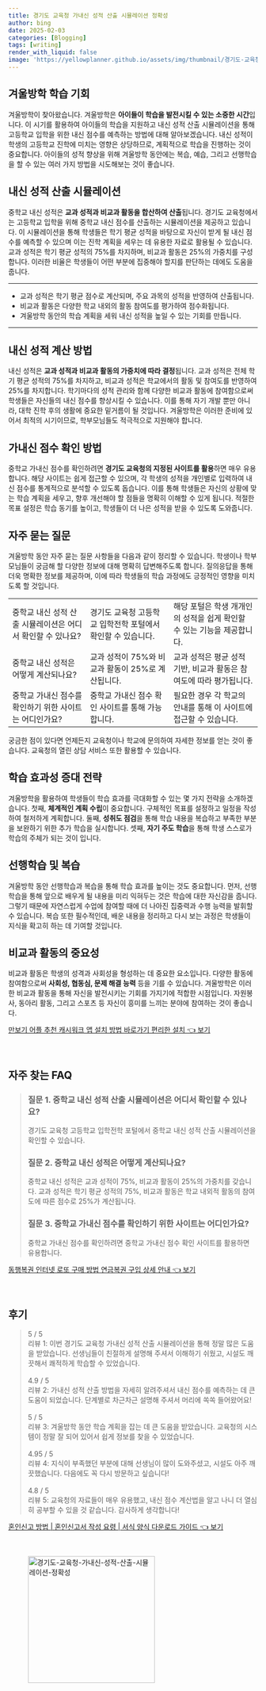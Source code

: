 ```yaml
---
title: 경기도 교육청 가내신 성적 산출 시뮬레이션 정확성
author: bing
date: 2025-02-03
categories: [Blogging]
tags: [writing]
render_with_liquid: false
image: 'https://yellowplanner.github.io/assets/img/thumbnail/경기도-교육청-가내신-성적-산출-시뮬레이션-정확성.webp'
---
```



<h2 id='겨울방학 학습 기회'>겨울방학 학습 기회</h2>

<p>겨울방학이 찾아왔습니다. 겨울방학은 <b>아이들이 학습을 발전시킬 수 있는 소중한 시간</b>입니다. 이 시기를 활용하여 아이들의 학습을 지원하고 내신 성적 산출 시뮬레이션을 통해 고등학교 입학을 위한 내신 점수를 예측하는 방법에 대해 알아보겠습니다. 내신 성적이 학생의 고등학교 진학에 미치는 영향은 상당하므로, 계획적으로 학습을 진행하는 것이 중요합니다. 아이들의 성적 향상을 위해 겨울방학 동안에는 복습, 예습, 그리고 선행학습을 할 수 있는 여러 가지 방법을 시도해보는 것이 좋습니다.</p>

<h2 id='내신 성적 산출 시뮬레이션'>내신 성적 산출 시뮬레이션</h2>

<p>중학교 내신 성적은 <b>교과 성적과 비교과 활동을 합산하여 산출</b>됩니다. 경기도 교육청에서는 고등학교 입학을 위해 중학교 내신 점수를 산출하는 시뮬레이션을 제공하고 있습니다. 이 시뮬레이션을 통해 학생들은 학기 평균 성적을 바탕으로 자신이 받게 될 내신 점수를 예측할 수 있으며 이는 진학 계획을 세우는 데 유용한 자료로 활용될 수 있습니다. 교과 성적은 학기 평균 성적의 75%를 차지하며, 비교과 활동은 25%의 가중치를 구성합니다. 이러한 비율은 학생들이 어떤 부분에 집중해야 할지를 판단하는 데에도 도움을 줍니다.</p>

<hr />

<ul>
    <li>교과 성적은 학기 평균 점수로 계산되며, 주요 과목의 성적을 반영하여 산출됩니다.</li>
    <li>비교과 활동은 다양한 학교 내외의 활동 참여도를 평가하여 점수화됩니다.</li>
    <li>겨울방학 동안의 학습 계획을 세워 내신 성적을 높일 수 있는 기회를 만듭니다.</li>
</ul>

<hr />

<h2 id='내신 성적 계산 방법'>내신 성적 계산 방법</h2>

<p>내신 성적은 <b>교과 성적과 비교과 활동의 가중치에 따라 결정</b>됩니다. 교과 성적은 전체 학기 평균 성적의 75%를 차지하고, 비교과 성적은 학교에서의 활동 및 참여도를 반영하여 25%를 차지합니다. 학기마다의 성적 관리와 함께 다양한 비교과 활동에 참여함으로써 학생들은 자신들의 내신 점수를 향상시킬 수 있습니다. 이를 통해 자기 개발 뿐만 아니라, 대학 진학 후의 생활에 중요한 밑거름이 될 것입니다. 겨울방학은 이러한 준비에 있어서 최적의 시기이므로, 학부모님들도 적극적으로 지원해야 합니다.</p>

<h2 id='가내신 점수 확인 방법'>가내신 점수 확인 방법</h2>

<p>중학교 가내신 점수를 확인하려면 <b>경기도 교육청의 지정된 사이트를 활용</b>하면 매우 유용합니다. 해당 사이트는 쉽게 접근할 수 있으며, 각 학생의 성적을 개인별로 입력하여 내신 점수를 통계적으로 분석할 수 있도록 돕습니다. 이를 통해 학생들은 자신의 상황에 맞는 학습 계획을 세우고, 향후 개선해야 할 점들을 명확히 이해할 수 있게 됩니다. 적절한 목표 설정은 학습 동기를 높이고, 학생들이 더 나은 성적을 받을 수 있도록 도와줍니다.</p>

<h2 id='자주 묻는 질문'>자주 묻는 질문</h2>

<p>겨울방학 동안 자주 묻는 질문 사항들을 다음과 같이 정리할 수 있습니다. 학생이나 학부모님들이 궁금해 할 다양한 정보에 대해 명확히 답변해주도록 합니다. 질의응답을 통해 더욱 명확한 정보를 제공하며, 이에 따라 학생들의 학습 과정에도 긍정적인 영향을 미치도록 할 것입니다.</p>

<table>
    <tr>
        <td>중학교 내신 성적 산출 시뮬레이션은 어디서 확인할 수 있나요?</td>
        <td>경기도 교육청 고등학교 입학전학 포털에서 확인할 수 있습니다.</td>
        <td>해당 포털은 학생 개개인의 성적을 쉽게 확인할 수 있는 기능을 제공합니다.</td>
    </tr>
    <tr>
        <td>중학교 내신 성적은 어떻게 계산되나요?</td>
        <td>교과 성적이 75%와 비교과 활동이 25%로 계산됩니다.</td>
        <td>교과 성적은 평균 성적 기반, 비교과 활동은 참여도에 따라 평가됩니다.</td>
    </tr>
    <tr>
        <td>중학교 가내신 점수를 확인하기 위한 사이트는 어디인가요?</td>
        <td>중학교 가내신 점수 확인 사이트를 통해 가능합니다.</td>
        <td>필요한 경우 각 학교의 안내를 통해 이 사이트에 접근할 수 있습니다.</td>
    </tr>
</table>

<p>궁금한 점이 있다면 언제든지 교육청이나 학교에 문의하여 자세한 정보를 얻는 것이 좋습니다. 교육청의 열린 상담 서비스 또한 활용할 수 있습니다.</p>

<h2 id='학습 효과성 증대 전략'>학습 효과성 증대 전략</h2>

<p>겨울방학을 활용하여 학생들이 학습 효과를 극대화할 수 있는 몇 가지 전략을 소개하겠습니다. 첫째, <b>체계적인 계획 수립</b>이 중요합니다. 구체적인 목표를 설정하고 일정을 작성하여 철저하게 계획합니다. 둘째, <b>성취도 점검</b>을 통해 학습 내용을 복습하고 부족한 부분을 보완하기 위한 추가 학습을 실시합니다. 셋째, <b>자기 주도 학습</b>을 통해 학생 스스로가 학습의 주체가 되는 것이 입니다.</p>

<h2 id='선행학습 및 복습'>선행학습 및 복습</h2>

<p>겨울방학 동안 선행학습과 복습을 통해 학습 효과를 높이는 것도 중요합니다. 먼저, 선행학습을 통해 앞으로 배우게 될 내용을 미리 익혀두는 것은 학습에 대한 자신감을 줍니다. 그렇기 때문에 자연스럽게 수업에 참여할 때에 더 나아진 집중력과 수행 능력을 발휘할 수 있습니다. 복습 또한 필수적인데, 배운 내용을 정리하고 다시 보는 과정은 학생들이 지식을 확고히 하는 데 기여할 것입니다.</p>

<h2 id='비교과 활동의 중요성'>비교과 활동의 중요성</h2>

<p>비교과 활동은 학생의 성격과 사회성을 형성하는 데 중요한 요소입니다. 다양한 활동에 참여함으로써 <b>사회성, 협동심, 문제 해결 능력</b> 등을 기를 수 있습니다. 겨울방학은 이러한 비교과 활동을 통해 자신을 발전시키는 기회를 가지기에 적합한 시점입니다. 자원봉사, 동아리 활동, 그리고 스포츠 등 자신이 흥미를 느끼는 분야에 참여하는 것이 좋습니다.</p>


<p><a class="click-button" title="만보기 어플 추천 캐시워크 앱 설치 방법 바로가기 편리한 설치" href="https://yellowplanner.github.io/posts/%EB%A7%8C%EB%B3%B4%EA%B8%B0-%EC%96%B4%ED%94%8C-%EC%B6%94%EC%B2%9C-%EC%BA%90%EC%8B%9C%EC%9B%8C%ED%81%AC-%EC%95%B1-%EC%84%A4%EC%B9%98-%EB%B0%A9%EB%B2%95-%EB%B0%94%EB%A1%9C%EA%B0%80%EA%B8%B0-%ED%8E%B8%EB%A6%AC%ED%95%9C-%EC%84%A4%EC%B9%98/" rel="dofollow">만보기 어플 추천 캐시워크 앱 설치 방법 바로가기 편리한 설치 👈 보기</a></p><br>
<h2 id='자주_찾는_FAQ'>자주 찾는 FAQ</h2>
<div itemscope="" itemtype="https://schema.org/FAQPage"> 
<blockquote> 
<div itemscope="" itemprop="mainEntity" itemtype="https://schema.org/Question"> 
<h3 itemprop="name">질문 1. 중학교 내신 성적 산출 시뮬레이션은 어디서 확인할 수 있나요?</h3> 
<div itemscope="" itemprop="acceptedAnswer" itemtype="https://schema.org/Answer"> 
<span itemprop="text"> 
<p>경기도 교육청 고등학교 입학전학 포털에서 중학교 내신 성적 산출 시뮬레이션을 확인할 수 있습니다.</p> 
</span> 
</div> 
</div> 

<div itemscope="" itemprop="mainEntity" itemtype="https://schema.org/Question"> 
<h3 itemprop="name">질문 2. 중학교 내신 성적은 어떻게 계산되나요?</h3> 
<div itemscope="" itemprop="acceptedAnswer" itemtype="https://schema.org/Answer"> 
<span itemprop="text"> 
<p>중학교 내신 성적은 교과 성적이 75%, 비교과 활동이 25%의 가중치를 갖습니다. 교과 성적은 학기 평균 성적의 75%, 비교과 활동은 학교 내외적 활동의 참여도에 따른 점수로 25%가 계산됩니다.</p> 
</span> 
</div> 
</div> 

<div itemscope="" itemprop="mainEntity" itemtype="https://schema.org/Question"> 
<h3 itemprop="name">질문 3. 중학교 가내신 점수를 확인하기 위한 사이트는 어디인가요?</h3> 
<div itemscope="" itemprop="acceptedAnswer" itemtype="https://schema.org/Answer"> 
<span itemprop="text"> 
<p>중학교 가내신 점수를 확인하려면 중학교 가내신 점수 확인 사이트를 활용하면 유용합니다.</p> 
</span> 
</div> 
</div> 
</blockquote> 
</div>
<p><a class="click-button" title="동행복권 인터넷 로또 구매 방법 연금복권 구입 상세 안내" href="https://yellowplanner.github.io/posts/%EB%8F%99%ED%96%89%EB%B3%B5%EA%B6%8C-%EC%9D%B8%ED%84%B0%EB%84%B7-%EB%A1%9C%EB%98%90-%EA%B5%AC%EB%A7%A4-%EB%B0%A9%EB%B2%95-%EC%97%B0%EA%B8%88%EB%B3%B5%EA%B6%8C-%EA%B5%AC%EC%9E%85-%EC%83%81%EC%84%B8-%EC%95%88%EB%82%B4/" rel="dofollow">동행복권 인터넷 로또 구매 방법 연금복권 구입 상세 안내 👈 보기</a></p><br>
<h2 id='후기'>후기</h2>
<div itemscope itemtype="https://schema.org/Product">
  <blockquote>
  <div itemprop="review" itemscope itemtype="https://schema.org/Review">
      <div itemprop="reviewRating" itemscope itemtype="https://schema.org/Rating"> <span itemprop="ratingValue">5</span> / <span itemprop="bestRating">5</span> </div>
      <span itemprop="reviewBody">리뷰 1: 이번 경기도 교육청 가내신 성적 산출 시뮬레이션을 통해 정말 많은 도움을 받았습니다. 선생님들이 친절하게 설명해 주셔서 이해하기 쉬웠고, 시설도 깨끗해서 쾌적하게 학습할 수 있었습니다.</span>
  </div>
  <br>
  <div itemprop="review" itemscope itemtype="https://schema.org/Review">
      <div itemprop="reviewRating" itemscope itemtype="https://schema.org/Rating"> <span itemprop="ratingValue">4.9</span> / <span itemprop="bestRating">5</span> </div>
      <span itemprop="reviewBody">리뷰 2: 가내신 성적 산출 방법을 자세히 알려주셔서 내신 점수를 예측하는 데 큰 도움이 되었습니다. 단계별로 차근차근 설명해 주셔서 머리에 쏙쏙 들어왔어요!</span>
  </div>
  <br>
  <div itemprop="review" itemscope itemtype="https://schema.org/Review">
      <div itemprop="reviewRating" itemscope itemtype="https://schema.org/Rating"> <span itemprop="ratingValue">5</span> / <span itemprop="bestRating">5</span> </div>
      <span itemprop="reviewBody">리뷰 3: 겨울방학 동안 학습 계획을 잡는 데 큰 도움을 받았습니다. 교육청의 시스템이 정말 잘 되어 있어서 쉽게 정보를 찾을 수 있었습니다.</span>
  </div>
  <br>
  <div itemprop="review" itemscope itemtype="https://schema.org/Review">
      <div itemprop="reviewRating" itemscope itemtype="https://schema.org/Rating"> <span itemprop="ratingValue">4.95</span> / <span itemprop="bestRating">5</span> </div>
      <span itemprop="reviewBody">리뷰 4: 지식이 부족했던 부분에 대해 선생님이 많이 도와주셨고, 시설도 아주 깨끗했습니다. 다음에도 꼭 다시 방문하고 싶습니다!</span>
  </div>
  <br>
  <div itemprop="review" itemscope itemtype="https://schema.org/Review">
      <div itemprop="reviewRating" itemscope itemtype="https://schema.org/Rating"> <span itemprop="ratingValue">4.8</span> / <span itemprop="bestRating">5</span> </div>
      <span itemprop="reviewBody">리뷰 5: 교육청의 자료들이 매우 유용했고, 내신 점수 계산법을 알고 나니 더 열심히 공부할 수 있을 것 같습니다. 감사하게 생각합니다!</span>
  </div>
  </blockquote>
</div>
<p><a class="click-button" title="혼인신고 방법 | 혼인신고서 작성 요령 | 서식 양식 다운로드 가이드" href="https://yellowplanner.github.io/posts/%ED%98%BC%EC%9D%B8%EC%8B%A0%EA%B3%A0-%EB%B0%A9%EB%B2%95-%ED%98%BC%EC%9D%B8%EC%8B%A0%EA%B3%A0%EC%84%9C-%EC%9E%91%EC%84%B1-%EC%9A%94%EB%A0%B9-%EC%84%9C%EC%8B%9D-%EC%96%91%EC%8B%9D-%EB%8B%A4%EC%9A%B4%EB%A1%9C%EB%93%9C-%EA%B0%80%EC%9D%B4%EB%93%9C/" rel="dofollow">혼인신고 방법 | 혼인신고서 작성 요령 | 서식 양식 다운로드 가이드 👈 보기</a></p><br>
<figure class="image"><img src="https://yellowplanner.github.io/assets/img/thumbnail/경기도-교육청-가내신-성적-산출-시뮬레이션-정확성.webp" alt="경기도-교육청-가내신-성적-산출-시뮬레이션-정확성" width="256" height="256"></figure>